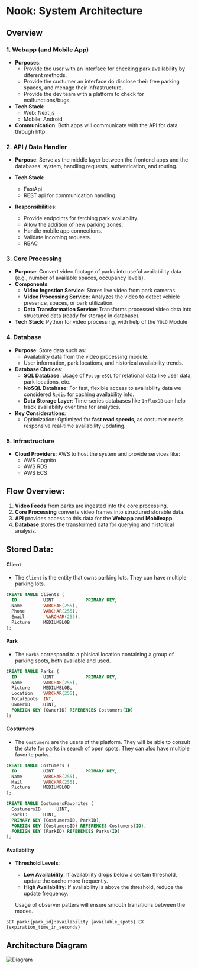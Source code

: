 # Nook: System Architecture

## Overview

### 1. **Webapp (and Mobile App)**

- **Purposes**:
  - Provide the user with an interface for checking park availability by diferent methods.
  - Provide the custumer an interface do disclose their free parking spaces, and menage their infrastructure.
  - Provide the dev team with a platform to check for malfunctions/bugs.
- **Tech Stack**:
  - Web: Next.js
  - Mobile: Android
- **Communication**: Both apps will communicate with the API for data through http.

### 2. **API / Data Handler**

- **Purpose**: Serve as the middle layer between the frontend apps and the databases' system, handling requests, authentication, and routing.
- **Tech Stack**:

  - FastApi
  - REST api for communication handling.

- **Responsibilities**:
  - Provide endpoints for fetching park availability.
  - Allow the addition of new parking zones.
  - Handle mobile app connections.
  - Validate incoming requests.
  - RBAC

### 3. **Core Processing**

- **Purpose**: Convert video footage of parks into useful availability data (e.g., number of available spaces, occupancy levels).
- **Components**:
  - **Video Ingestion Service**: Stores live video from park cameras.
  - **Video Processing Service**: Analyzes the video to detect vehicle presence, spaces, or park utilization.
  - **Data Transformation Service**: Transforms processed video data into structured data (ready for storage in database).
- **Tech Stack**: Python for video processing, with help of the `YOLO` Module

### 4. **Database**

- **Purpose**: Store data such as:
  - Availability data from the video processing module.
  - User information, park locations, and historical availability trends.
- **Database Choices**:
  - **SQL Database**: Usage of `PostgreSQL` for relational data like user data, park locations, etc.
  - **NoSQL Database**: For fast, flexible access to availability data we considered `Redis` for caching availability info.
  - **Data Storage Layer**: Time-series databases like `InfluxDB` can help track availability over time for analytics.
- **Key Considerations**:
  - Optimization: Optimized for **fast read speeds**, as costumer needs responsive real-time availability updating.

### 5. **Infrastructure**

- **Cloud Providers**: AWS to host the system and provide services like:
  - AWS Cognito
  - AWS RDS
  - AWS ECS

## Flow Overview:

1. **Video Feeds** from parks are ingested into the core processing.
2. **Core Processing** converts video frames into structured storable data.
3. **API** provides access to this data for the **Webapp** and **Mobileapp**.
4. **Database** stores the transformed data for querying and historical analysis.

## Stored Data:

#### Client

 - The `Client` is the entity that owns parking lots. They can have multiple parking lots.

```sql
CREATE TABLE Clients (
  ID          UINT            PRIMARY KEY,
  Name        VARCHAR(255),
  Phone       VARCHAR(255),
  Email        VARCHAR(255),
  Picture     MEDIUMBLOB
);
```



#### Park

- The `Parks` correspond to a phisical location containing a group of parking spots, both available and used.

```sql
CREATE TABLE Parks (
  ID          UINT            PRIMARY KEY,
  Name        VARCHAR(255),
  Picture     MEDIUMBLOB,
  Location    VARCHAR(255),
  TotalSpots  INT,
  OwnerID     UINT,
  FOREIGN KEY (OwnerID) REFERENCES Costumers(ID)
);
```

#### Costumers

- The `Costumers` are the users of the platform. They will be able to consult the state for parks in search of open spots. They can also have multiple favorite parks.

```sql
CREATE TABLE Costumers (
  ID          UINT            PRIMARY KEY,
  Name        VARCHAR(255),
  Mail        VARCHAR(255),
  Picture     MEDIUMBLOB
);

CREATE TABLE CostumersFavorites (
  CostumersID      UINT,
  ParkID      UINT,
  PRIMARY KEY (CostumersID, ParkID),
  FOREIGN KEY (CostumersID) REFERENCES Costumers(ID),
  FOREIGN KEY (ParkID) REFERENCES Parks(ID)
);
```

#### Availability

- **Threshold Levels**:

  - **Low Availability**: If availability drops below a certain threshold, update the cache more frequently.
  - **High Availability**: If availability is above the threshold, reduce the update frequency.

  Usage of observer patters will ensure smooth transitions between the modes.

```redis
SET park:{park_id}:availability {available_spots} EX {expiration_time_in_seconds}
```

## Architecture Diagram

![Diagram](/img/architecture-diagram.png)
